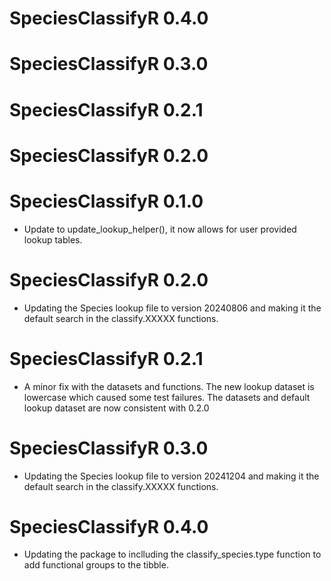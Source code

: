 # SpeciesClassifyR 0.4.0

# SpeciesClassifyR 0.3.0

# SpeciesClassifyR 0.2.1

# SpeciesClassifyR 0.2.0

# SpeciesClassifyR 0.1.0

* Update to update_lookup_helper(), it now allows for user provided lookup tables. 

# SpeciesClassifyR 0.2.0

* Updating the Species lookup file to version 20240806 and making it the default search in the classify.XXXXX functions. 

# SpeciesClassifyR 0.2.1

* A minor fix with the datasets and functions. The new lookup dataset is lowercase which caused some test failures. The datasets and default lookup dataset are now consistent with 0.2.0

# SpeciesClassifyR 0.3.0

* Updating the Species lookup file to version 20241204 and making it the default search in the classify.XXXXX functions. 

# SpeciesClassifyR 0.4.0

* Updating the package to inclluding the classify_species.type function to add functional groups to the tibble. 
